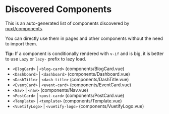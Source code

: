 # Discovered Components

This is an auto-generated list of components discovered by [nuxt/components](https://github.com/nuxt/components).

You can directly use them in pages and other components without the need to import them.

**Tip:** If a component is conditionally rendered with `v-if` and is big, it is better to use `Lazy` or `lazy-` prefix to lazy load.

- `<BlogCard>` | `<blog-card>` (components/BlogCard.vue)
- `<Dashboard>` | `<dashboard>` (components/Dashboard.vue)
- `<DashTitle>` | `<dash-title>` (components/DashTitle.vue)
- `<EventCard>` | `<event-card>` (components/EventCard.vue)
- `<Nav>` | `<nav>` (components/Nav.vue)
- `<PostCard>` | `<post-card>` (components/PostCard.vue)
- `<Template>` | `<template>` (components/Template.vue)
- `<VuetifyLogo>` | `<vuetify-logo>` (components/VuetifyLogo.vue)

